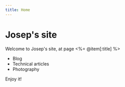 ```yaml
---
title: Home
---
```

# Josep's site

Welcome to Josep's site, at page <%= @item[:title] %>

*	Blog
*	Technical articles
*	Photography

Enjoy it!

